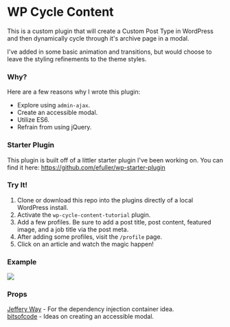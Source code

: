 # WP Cycle Content
This is a custom plugin that will create a Custom Post Type in WordPress and then dynamically cycle through it's
archive page in a modal.

I've added in some basic animation and transitions, but would choose to leave the styling refinements to the
theme styles.

### Why?
Here are a few reasons why I wrote this plugin:
- Explore using `admin-ajax`.
- Create an accessible modal.
- Utilize ES6.
- Refrain from using jQuery.

### Starter Plugin
This plugin is built off of a littler starter plugin I've been working on.
You can find it here: https://github.com/efuller/wp-starter-plugin

### Try It!
1. Clone or download this repo into the plugins directly of a local WordPress install.
2. Activate the `wp-cycle-content-tutorial` plugin.
3. Add a few profiles. Be sure to add a post title, post content, featured image, and a job title via the post meta.
4. After adding some profiles, visit the `/profile` page.
5. Click on an article and watch the magic happen!

### Example
![](https://d.pr/i/Tv8XzU+)

### Props
[Jeffery Way](https://laracasts.com/) - For the dependency injection container idea.  
[bitsofcode](https://bitsofco.de/accessible-modal-dialog/) - Ideas on creating an accessible modal.
